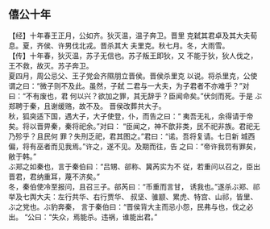 ## 僖公十年

【经】十年春王正月，公如齐。狄灭温，温子奔卫。晋里
克弑其君卓及其大夫荀息。夏，齐侯、许男伐北戎。晋杀其大
夫里克。秋七月。冬，大雨雪。  
【传】十年春，狄灭温，苏子无信也。苏子叛王即狄，又
不能于狄，狄人伐之，王不救，故灭。苏子奔卫。  
夏四月，周公忌父、王子党会齐隰朋立晋侯。晋侯杀里克
以说。将杀里克，公使谓之曰：“微子则不及此。虽然，子弑
二君与一大夫，为子君者不亦难乎？”对曰：“不有废也，君
何以兴？欲加之罪，其无辞乎？臣闻命矣。”伏剑而死。于是
ぶ郑聘于秦，且谢缓赂，故不及。
晋侯改葬共大子。  
秋，狐突适下国，遇大子，大子使登，仆，而告之曰：“
夷吾无礼，余得请于帝矣。将以晋畀秦，秦将祀余。”对曰：
“臣闻之，神不歆非类，民不祀非族。君祀无乃殄乎？且民何
罪？失刑乏祀，君其图之。”君曰：“诺。吾将复请。七日新
城西偏，将有巫者而见我焉。”许之，遂不见。及期而往，告
之曰：“帝许我罚有罪矣，敝于韩。”  
ぶ郑之如秦也，言于秦伯曰：“吕甥、郤称、冀芮实为不
従，若重问以召之，臣出晋君，君纳重耳，蔑不济矣。”  
冬，秦伯使冷至报问，且召三子。郤芮曰：“币重而言甘，
诱我也。”遂杀ぶ郑、祁举及七舆大夫：左行共华、右行贾华、
叔坚、骓颛、累虎、特宫、山祁，皆里、ぶ之党也。ぶ豹奔秦，
言于秦伯曰：“晋侯背大主而忌小怨，民弗与也，伐之必出。
“公曰：“失众，焉能杀。违祸，谁能出君。”  

